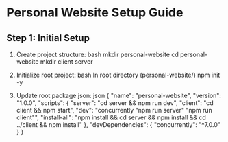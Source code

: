# Personal Website Setup Guide

## Step 1: Initial Setup

1. Create project structure:
bash
mkdir personal-website
cd personal-website
mkdir client server


2. Initialize root project:
bash
In root directory (personal-website/)
npm init -y


3. Update root package.json:
json
{
"name": "personal-website",
"version": "1.0.0",
"scripts": {
"server": "cd server && npm run dev",
"client": "cd client && npm start",
"dev": "concurrently \"npm run server\" \"npm run client\"",
"install-all": "npm install && cd server && npm install && cd ../client && npm install"
},
"devDependencies": {
"concurrently": "^7.0.0"
}
}
